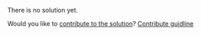 
There is no solution yet.

Would you like to [contribute to the solution](https://github.com/BFEdev/BFE.dev-solutions/blob/main/question/Which-environment-is-best-to-you-to-work_en.md)? [Contribute guidline](https://github.com/BFEdev/BFE.dev-solutions#how-to-contribute)
